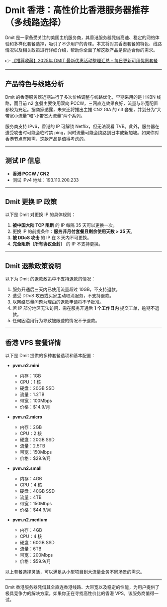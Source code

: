 # Dmit 香港：高性价比香港服务器推荐（多线路选择）

Dmit 是一家备受关注的美国主机服务商，其香港服务器凭借高速、稳定的网络体验和多样化套餐选择，吸引了不少用户的青睐。本文将对其香港套餐的特色、线路情况以及相关政策进行详细介绍，帮助你全面了解这款产品是否适合你的需求。

👉 [【推荐收藏】2025年 DMIT 最新优惠活动整理汇总 - 每日更新可用优惠套餐](https://bit.ly/dmit_coupon)

---

## 产品特色与线路分析

Dmit 的香港服务器近期进行了多次价格调整与线路优化，早期采用的是 HKBN 线路，而目前 n2 套餐主要使用双向 PCCW，三网直连效果良好，流量与带宽配置都较为充足。据商家透露，未来还将推出主推 CN2 GIA 的 n3 套餐，并划分为“大带宽小流量”和“小带宽大流量”两个系列。

服务商支持 IPv6，香港的 IP 可解锁 Netflix，但无法观看 TVB。此外，服务器在遭受攻击时可能会临时禁 ping，同时流量可能会绕路到日本或新加坡。如果你对香港节点有刚需，这款产品是值得考虑的。

---

## 测试 IP 信息

- **香港 PCCW / CN2**
- 测试 IPv4 地址：193.110.200.233

---

## Dmit 更换 IP 政策

以下是 Dmit 对更换 IP 的具体规则：

1. **被中国大陆 TCP 阻断** 的 IP 每隔 35 天可以更换一次。
2. 更换 IP 的前提条件：**服务非月付套餐且剩余使用天数 > 35 天**。
3. **被 DDoS 攻击** 的 IP 在 3 天内不可更换。
4. **完全阻断（所有协议全封）** 的 IP 不支持更换。

---

## Dmit 退款政策说明

以下为 Dmit 的退款政策中不支持退款的情况：

1. 服务开通后三天内已使用流量超过 10GB，不支持退款。
2. 遭受 DDoS 攻击或买家主动取消服务，不支持退款。
3. 以网络质量问题为理由的退款申请将不予批准。
4. 若 IP 部分地区无法访问，需在服务开通后 **1 个工作日内** 提交工单，逾期不退款。
5. 任何因滥用行为导致被限速的情况不予退款。

---

## 香港 VPS 套餐详情

以下是 Dmit 提供的多种套餐选项和基本配置：

- **pvm.n2.mini**
  - 内存：1GB
  - CPU：1 核
  - 硬盘：20GB SSD
  - 流量：1.2TB
  - 带宽：100Mbps
  - 价格：$14.9/月

- **pvm.n2.micro**
  - 内存：2GB
  - CPU：2 核
  - 硬盘：20GB SSD
  - 流量：2.5TB
  - 带宽：150Mbps
  - 价格：$29.9/月

- **pvm.n2.small**
  - 内存：4GB
  - CPU：4 核
  - 硬盘：40GB SSD
  - 流量：4TB
  - 带宽：150Mbps
  - 价格：$44.9/月

- **pvm.n2.medium**
  - 内存：4GB
  - CPU：4 核
  - 硬盘：60GB SSD
  - 流量：6TB
  - 带宽：200Mbps
  - 价格：$59.9/月

以上套餐选择灵活，可以满足从小型项目到大流量业务不同场景的需求。

---

Dmit 香港服务器凭借其全直连香港线路、大带宽以及稳定的性能，为用户提供了极具竞争力的解决方案。如果你正在寻找高性价比的香港 VPS，该服务商值得一试。